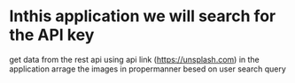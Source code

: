 # Inthis application we will search for the API key
get data from the rest api using api link (https://unsplash.com)
in the application arrage the images in propermanner besed on user search query